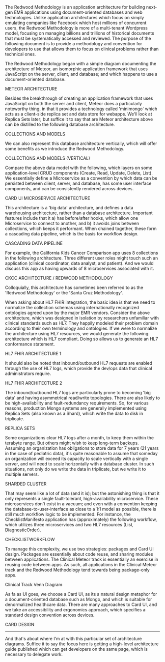 The Redwood Methodology is an application architecture for building next-gen EMR applications using document-oriented databases and web technologies.  Unlike application architectures which focus on simply emulating companies like Facebook which host millions of concurrent users, the Redwood Methodology is more of a multi-tenant Wordpress model, focusing on managing billions and trillions of historical documents that must be systematically accessed and reviewed. The purpose of the following document is to provide a methodology and convention for developers to use that allows them to focus on clinical problems rather than technical ones.

The Redwood Methodology began with a simple diagram documenting the architecture of Meteor, an isomorphic application framework that uses JavaScript on the server, client, and database; and which happens to use a document-oriented database.

METEOR ARCHITECTURE

Besides the breakthrough of creating an application framework that uses JavaScript on both the server and client, Meteor does a particularly noteworthy thing, in that it provides a technology called 'minimongo' which acts as a client-side replica set and data store for webapps.  We'll look at Replica Sets later; but suffice it to say that are Meteor architecture above can be distilled to the following database architecture.

COLLECTIONS AND MODELS

We can also represent this database architecture vertically, which will offer some benefits as we introduce the Redwood Methodology.

COLLECTIONS AND MODELS (VERTICAL)

Compare the above data model with the following, which layers on some application-level CRUD components (Create, Read, Update, Delete, List).  We essentially define a Microservice as a convention by which data can be persisted between client, server, and database, has some user interface components, and can be consistently rendered across devices.  

CARD UI MICROSERVICE ARCHITECTURE

This architecture is a 'big data' architecture, and defines a data warehousing architecture, rather than a database architecture.  Important features include that it a) has before/after hooks, which allow one Microservice to connect to another, and b) it avoids joins between collections, which keeps it performant.  When chained together, these form a cascading data pipeline, which is the basis for workflow design.  

CASCADING DATA PIPELINE

For example, the California Kids Cancer Comparison app uses 8 collections in the following architecture.  Three different user roles might touch such an application (clinical coordinator, data analyst, and patient).  And we would discuss this app as having upwards of 8 microservices associated with it.

CKCC ARCHITECTURE / REDWOOD METHODOLOGY

Colloquially, this architecture has sometimes been referred to as the 'Redwood Methodology' or the 'Santa Cruz Methodology'.  

When asking about HL7 FHIR integration, the basic idea is that we need to normalize the collection schemas using internationally recognized ontologies agreed upon by the major EMR vendors.  Consider the above architecture, which was designed in isolation by researchers unfamiliar with clinical standards such as HL7.  They happily modeled their problem domain according to their own terminology and ontologies.  If we were to normalize the architecture using HL7 resources, we would generate the following architecture which is HL7 compliant.  Doing so allows us to generate an HL7 conformance statement.

HL7 FHIR ARCHITECTURE 1

It should also be noted that inbound/outbound HL7 requests are enabled through the use of HL7 logs, which provide the dev/ops data that clinical administrators require.  

HL7 FHIR ARCHITECTURE 2

The inbound/outbound HL7 logs are particularly prone to becoming 'big data' and having asymmetrical read/write topologies.  There are also likely to be high-availability and fault-redundancy requirements.  So, for various reasons, production Mongo systems are generally implemented using Replica Sets (also known as a Shard), which write the data to disk in triplicate.

REPLICA SETS

Some organizations clear HL7 logs after a month, to keep them within the terabyte range.  But others might wish to keep long-term backups.  Assuming an organization has obligations to store data for 7 years (21 years in the case of pediatric data), it's quite reasonable to assume that someday an organization will exceed its capacity to scale vertically with a single server, and will need to scale horizontally with a database cluster.  In such situations, not only do we write the data in triplicate, but we write it to multiple servers.

SHARDED CLUSTER

That may seem like a lot of data (and it is); but the astonishing thing is that it only represents a single fault-tolerant, high-availability microservice.  These microservices don't exist in a vacuum; and even with a convention keeping the database-to-user-interface as close to a 1:1 model as possible, there is still much workflow logic to be implemented.  For instance, the ChecklistManifesto application has (approximately) the following workflow, which utilizes three microservices and two HL7 resources (List, DiagnosticOrder).

CHECKLISTWORKFLOW

To manage this complexity, we use two strategies: packages and Card UI design.  Packages are essentially about code reuse, and sharing modules between applications.  The Clinical Meteor track is essentially an exercise in reusing code between apps.  As such, all applications in the Clinical Meteor track and the Redwood Methodology tend towards being package-only apps.  

Clinical Track Venn Diagram

As fa as UI goes, we choose a Card UI, as its a natural design metaphor for a document-oriented database such as Mongo, and which is suitable for denormalized healthcare data.  There are many approaches to Card UI, and we take an accessibility and ergonomics approach, which specifies a standard design convention across devices.

CARD DESIGN

--------

And that's about where I'm at with this particular set of architecture diagrams. Suffice it to say the focus here is getting a high-level architecture guide published which can get developers on the same page, which is necessary to delegate work.  
